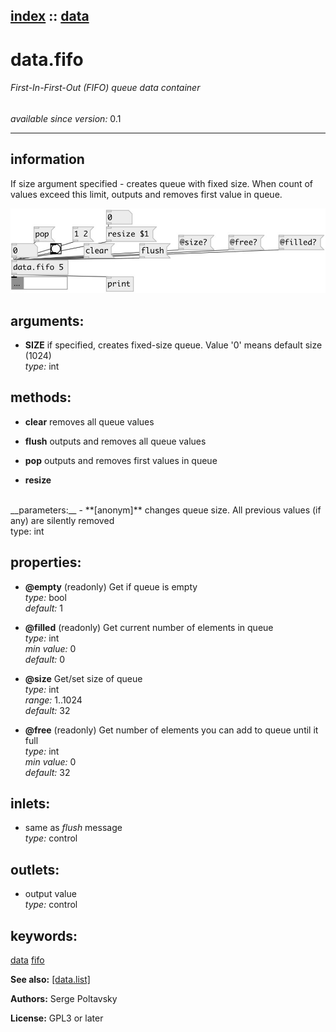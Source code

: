 [index](index.html) :: [data](category_data.html)
---

# data.fifo

###### First-In-First-Out (FIFO) queue data container

*available since version:* 0.1

---


## information
If size argument specified - creates queue with fixed size. When count of values exceed this limit, outputs and removes first value in queue.


[![example](../examples/img/data.fifo.jpg)](../examples/pd/data.fifo.pd)



## arguments:

* **SIZE**
if specified, creates fixed-size queue. Value &#39;0&#39; means default size (1024)<br>
_type:_ int<br>



## methods:

* **clear**
removes all queue values<br>

* **flush**
outputs and removes all queue values<br>

* **pop**
outputs and removes first values in queue<br>

* **resize**
<br>
  __parameters:__
  - **[anonym]** changes queue size. All previous values (if any) are silently removed<br>
    type: int <br>




## properties:

* **@empty** (readonly)
Get if queue is empty<br>
_type:_ bool<br>
_default:_ 1<br>

* **@filled** (readonly)
Get current number of elements in queue<br>
_type:_ int<br>
_min value:_ 0<br>
_default:_ 0<br>

* **@size** 
Get/set size of queue<br>
_type:_ int<br>
_range:_ 1..1024<br>
_default:_ 32<br>

* **@free** (readonly)
Get number of elements you can add to queue until it full<br>
_type:_ int<br>
_min value:_ 0<br>
_default:_ 32<br>



## inlets:

* same as *flush* message<br>
_type:_ control



## outlets:

* output value<br>
_type:_ control



## keywords:

[data](keywords/data.html)
[fifo](keywords/fifo.html)



**See also:**
[\[data.list\]](data.list.html)




**Authors:** Serge Poltavsky




**License:** GPL3 or later





